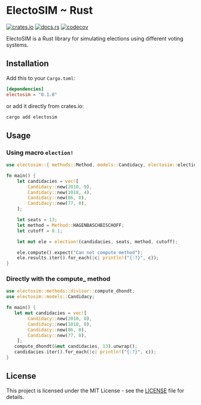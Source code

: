 # ElectoSIM ~ Rust

 [![crates.io](https://img.shields.io/crates/v/electosim.svg)](https://crates.io/crates/electosim) [![docs.rs](https://docs.rs/electosim/badge.svg)](https://docs.rs/electosim) [![codecov](https://codecov.io/gh/edugzlez/electosim-rs/graph/badge.svg?token=PZ76N09B8B)](https://codecov.io/gh/edugzlez/electosim-rs)

ElectoSIM is a Rust library for simulating elections using different voting systems.

## Installation

Add this to your `Cargo.toml`:

```toml
[dependencies]
electosim = "0.1.0"
```

or add it directly from crates.io:

```sh
cargo add electosim
```

## Usage

### Using macro `election!`

```rust
use electosim::{ methods::Method, models::Candidacy, electosim::election };

fn main() {
    let candidacies = vec![
        Candidacy::new(2010, 9),
        Candidacy::new(1018, 4),
        Candidacy::new(86, 0),
        Candidacy::new(77, 0),
    ];

    let seats = 13;
    let method = Method::HAGENBASCHBISCHOFF;
    let cutoff = 0.1;

    let mut ele = election!(candidacies, seats, method, cutoff);

    ele.compute().expect("Can not compute method");
    ele.results.iter().for_each(|c| println!("{:?}", c));
}
```

### Directly with the compute_ method

```rust
use electosim::methods::divisor::compute_dhondt;
use electosim::models::Candidacy;

fn main() {
   let mut candidacies = vec![
        Candidacy::new(2010, 0),
        Candidacy::new(1018, 0),
        Candidacy::new(86, 0),
        Candidacy::new(77, 0),
    ];
   compute_dhondt(&mut candidacies, 13).unwrap();
   candidacies.iter().for_each(|c| println!("{:?}", c));
}
```

## License

This project is licensed under the MIT License - see the [LICENSE](LICENSE) file for details.
